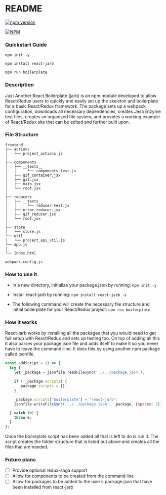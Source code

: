 # README

[![npm version](https://badge.fury.io/js/react-jarb.svg)](https://badge.fury.io/js/react-jarb)

[![NPM](https://nodei.co/npm/react-jarb.png?downloads=true&downloadRank=true&stars=true)](https://nodei.co/npm/react-jarb/)

### Quickstart Guide

`npm init -y`

`npm install react-jarb`

`npm run boilerplate`

### Description
Just Another React Boilerplate (jarb) is an npm module developed to allow React/Redux users to quickly and easily set up the skeleton and boilerplate for a basic React/Redux framework. The package sets up a webpack configuration, downloads all necessary dependencies, creates Jest/Enzyme test files, creates an organized file system, and provides a working example of React/Redux site that can be edited and further built upon.

### File Structure
```text
frontend
├── actions
│   └── project_actions.js
│      
├── components
│   ├── __tests__
│   │     └── components-test.js
│   ├── gif_container.jsx
│   ├── gif.jsx
│   ├── main.jsx
│   └── root.jsx
│
├── reducers
│   ├── __tests__
│   │     └── reducer-test.js
│   ├── error_reducer.jsx
│   ├── gif_reducer.jsx
│   └── root.jsx
│
├── store
│   └── store.js
└── util
│   └── project_api_util.js
└── app.js
│
└── Index.html

webpack.config.js
```

### How to use it
- In a new directory, initialize your package.json by running:
`npm init -y`

- Install react-jarb by running:
`npm install react-jarb -s`

- The following command will create the necessary file structure and initial boilerplate for your React/Redux project:
`npm run boilerplate`


### How it works
React-jarb works by installing all the packages that you would need to get full setup with React/Redux and sets up testing too. On top of adding all this it also parses your package.json file and adds itself to make it so you never have to leave the command-line. It does this by using another npm package called jsonfile.

```JavaScript
const addScript = () => {
  try {
    let _package = jsonfile.readFileSync('../../package.json');

    if (!_package.scripts) {
      _package.scripts = {};
    }

    _package.scripts["boilerplate"] = "react-jarb";
    jsonfile.writeFileSync('../../package.json', _package, {spaces: 2});

  } catch (e) {
    throw e;
  }
};
```

Once the boilerplate script has been added all that is left to do is run it. The script creates the folder structure that is listed out above and creates all the files that are needed.

### Future plans
- [ ] Provide optional redux-saga support
- [ ] Allow for components to be created from the command line
- [ ] Allow for packages to be added to the user’s package.json that have been installed from react-jarb

